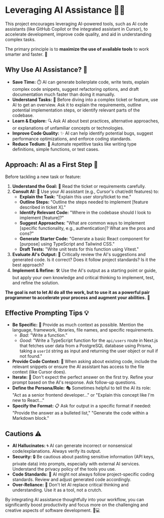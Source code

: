 # Leveraging AI Assistance 🤖🧠

This project encourages leveraging AI-powered tools, such as AI code assistants (like GitHub Copilot or the integrated assistant in Cursor), to accelerate development, improve code quality, and aid in understanding complex tasks.

The primary principle is to **maximize the use of available tools** to work smarter and faster. 🚀

## Why Use AI Assistance? 🤔

- **Save Time:** ⏱️ AI can generate boilerplate code, write tests, explain complex code snippets, suggest refactoring options, and draft documentation much faster than doing it manually.
- **Understand Tasks:** 🧩 Before diving into a complex ticket or feature, use AI to get an overview. Ask it to explain the requirements, outline potential implementation steps, or identify relevant parts of the codebase.
- **Learn & Explore:** 🔍 Ask AI about best practices, alternative approaches, or explanations of unfamiliar concepts or technologies.
- **Improve Code Quality:** ✨ AI can help identify potential bugs, suggest performance optimizations, and enforce coding standards.
- **Reduce Tedium:** 🔄 Automate repetitive tasks like writing type definitions, simple functions, or test cases.

## Approach: AI as a First Step 🥇

Before tackling a new task or feature:

1.  **Understand the Goal:** 🎯 Read the ticket or requirements carefully.
2.  **Consult AI:** 💬 Use your AI assistant (e.g., Cursor's chat/edit features) to:
    - **Explain the Task:** "Explain this user story/ticket to me."
    - **Outline Steps:** "Outline the steps needed to implement [feature described in ticket X]."
    - **Identify Relevant Code:** "Where in the codebase should I look to implement [feature]?"
    - **Suggest Approaches:** "What are common ways to implement [specific functionality, e.g., authentication]? What are the pros and cons?"
    - **Generate Starter Code:** "Generate a basic React component for [purpose] using TypeScript and Tailwind CSS."
    - **Draft Tests:** "Write unit tests for this function using Vitest."
3.  **Evaluate AI's Output:** 🧐 Critically review the AI's suggestions and generated code. Is it correct? Does it follow project standards? Is it the best approach?
4.  **Implement & Refine:** 🛠️ Use the AI's output as a starting point or guide, but apply your own knowledge and critical thinking to implement, test, and refine the solution.

**The goal is not to let AI do all the work, but to use it as a powerful pair programmer to accelerate your process and augment your abilities.** 👥

## Effective Prompting Tips 💡

- **Be Specific:** 📝 Provide as much context as possible. Mention the language, framework, libraries, file names, and specific requirements.
    - _Bad:_ "Write a function."
    - _Good:_ "Write a TypeScript function for the `api/users` route in Next.js that fetches user data from a PostgreSQL database using Prisma, taking a `userId` string as input and returning the user object or null if not found."
- **Provide Code Context:** 📄 When asking about existing code, include the relevant snippets or ensure the AI assistant has access to the file context (like Cursor does).
- **Iterate:** 🔁 Don't expect the perfect answer on the first try. Refine your prompt based on the AI's response. Ask follow-up questions.
- **Define the Persona/Role:** 🎭 Sometimes helpful to tell the AI its role: "Act as a senior frontend developer..." or "Explain this concept like I'm new to React..."
- **Specify the Format:** 📋 Ask for output in a specific format if needed: "Provide the answer as a bulleted list," "Generate the code within a Markdown block."

## Cautions ⚠️

- **AI Hallucinates:** 🌀 AI can generate incorrect or nonsensical code/explanations. Always verify its output.
- **Security:** 🔒 Be cautious about pasting sensitive information (API keys, private data) into prompts, especially with external AI services. Understand the privacy policy of the tools you use.
- **Code Standards:** 📏 AI might not always follow project-specific coding standards. Review and adjust generated code accordingly.
- **Over-Reliance:** 🚫 Don't let AI replace critical thinking and understanding. Use it as a tool, not a crutch.

By integrating AI assistance thoughtfully into your workflow, you can significantly boost productivity and focus more on the challenging and creative aspects of software development. 🚀💻

